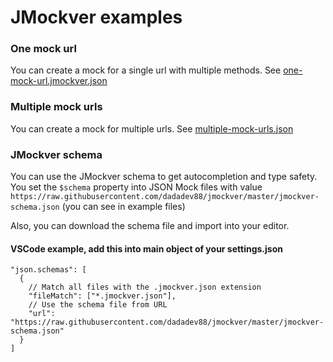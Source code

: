 # JMockver examples

### One mock url
You can create a mock for a single url with multiple methods. See [one-mock-url.jmockver.json](./one-mock-url.json)

### Multiple mock urls
You can create a mock for multiple urls. See [multiple-mock-urls.json](./multiple-mock-urls.json)

### JMockver schema
You can use the JMockver schema to get autocompletion and type safety. You set the `$schema` property into JSON Mock files with value `https://raw.githubusercontent.com/dadadev88/jmockver/master/jmockver-schema.json` (you can see in example files)

Also, you can download the schema file and import into your editor.

#### VSCode example, add this into main object of your settings.json
```jsonc
"json.schemas": [
  {
    // Match all files with the .jmockver.json extension
    "fileMatch": ["*.jmockver.json"],
    // Use the schema file from URL
    "url": "https://raw.githubusercontent.com/dadadev88/jmockver/master/jmockver-schema.json"
  }
]
```

